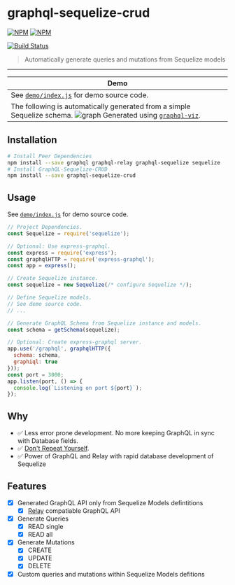 # graphql-sequelize-crud

[![NPM](https://nodei.co/npm/graphql-sequelize-crud.png?downloads=true&downloadRank=true&stars=true)](https://nodei.co/npm/graphql-sequelize-crud/)
[![NPM](https://nodei.co/npm-dl/graphql-sequelize-crud.png?months=3&height=3)](https://nodei.co/npm/graphql-sequelize-crud/)

[![Build Status](https://travis-ci.org/Glavin001/graphql-sequelize-crud.svg?branch=master)](https://travis-ci.org/Glavin001/graphql-sequelize-crud)

> Automatically generate queries and mutations from Sequelize models

---

| Demo |
| --- |
| See [`demo/index.js`](https://github.com/Glavin001/graphql-sequelize-crud/blob/master/demo/index.js) for demo source code. |
| The following is automatically generated from a simple Sequelize schema. ![graph](https://raw.githubusercontent.com/Glavin001/graphql-sequelize-crud/master/graph.png) Generated using [`graphql-viz`](https://github.com/sheerun/graphqlviz). |

## Installation

```bash
# Install Peer Dependencies
npm install --save graphql graphql-relay graphql-sequelize sequelize
# Install GraphQL-Sequelize-CRUD
npm install --save graphql-sequelize-crud
```

## Usage

See [`demo/index.js`](https://github.com/Glavin001/graphql-sequelize-crud/blob/master/demo/index.js) for demo source code.

```javascript
// Project Dependencies.
const Sequelize = require('sequelize');

// Optional: Use express-graphql.
const express = require('express');
const graphqlHTTP = require('express-graphql');
const app = express();

// Create Sequelize instance.
const sequelize = new Sequelize(/* configure Sequelize */);

// Define Sequelize models.
// See demo source code.
// ...

// Generate GraphQL Schema from Sequelize instance and models.
const schema = getSchema(sequelize);

// Optional: Create express-graphql server.
app.use('/graphql', graphqlHTTP({
  schema: schema,
  graphiql: true
}));
const port = 3000;
app.listen(port, () => {
  console.log(`Listening on port ${port}`);
});
```

## Why

- :white_check_mark: Less error prone development. No more keeping GraphQL in sync with Database fields.
- :white_check_mark: [Don't Repeat Yourself](https://en.wikipedia.org/wiki/Don%27t_repeat_yourself).
- :white_check_mark: Power of GraphQL and Relay with rapid database development of Sequelize

## Features
- [x] Generated GraphQL API only from Sequelize Models defintitions
  - [x] [Relay](https://facebook.github.io/relay/) compatiable GraphQL API
- [x] Generate Queries
  - [x] READ single
  - [x] READ all
- [x] Generate Mutations
  - [x] CREATE
  - [x] UPDATE
  - [x] DELETE
- [x] Custom queries and mutations within Sequelize Models defitions
